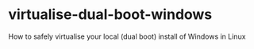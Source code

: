 # virtualise-dual-boot-windows
How to safely virtualise your local (dual boot) install of Windows in Linux
